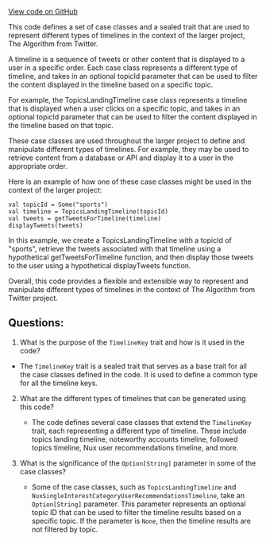 [View code on GitHub](https://github.com/misbahsy/the-algorithm/product-mixer/core/src/main/scala/com/twitter/product_mixer/core/model/marshalling/response/urp/TimelineKey.scala)

This code defines a set of case classes and a sealed trait that are used to represent different types of timelines in the context of the larger project, The Algorithm from Twitter. 

A timeline is a sequence of tweets or other content that is displayed to a user in a specific order. Each case class represents a different type of timeline, and takes in an optional topicId parameter that can be used to filter the content displayed in the timeline based on a specific topic. 

For example, the TopicsLandingTimeline case class represents a timeline that is displayed when a user clicks on a specific topic, and takes in an optional topicId parameter that can be used to filter the content displayed in the timeline based on that topic. 

These case classes are used throughout the larger project to define and manipulate different types of timelines. For example, they may be used to retrieve content from a database or API and display it to a user in the appropriate order. 

Here is an example of how one of these case classes might be used in the context of the larger project:

```
val topicId = Some("sports")
val timeline = TopicsLandingTimeline(topicId)
val tweets = getTweetsForTimeline(timeline)
displayTweets(tweets)
```

In this example, we create a TopicsLandingTimeline with a topicId of "sports", retrieve the tweets associated with that timeline using a hypothetical getTweetsForTimeline function, and then display those tweets to the user using a hypothetical displayTweets function. 

Overall, this code provides a flexible and extensible way to represent and manipulate different types of timelines in the context of The Algorithm from Twitter project.
## Questions: 
 1. What is the purpose of the `TimelineKey` trait and how is it used in the code?
   - The `TimelineKey` trait is a sealed trait that serves as a base trait for all the case classes defined in the code. It is used to define a common type for all the timeline keys.

2. What are the different types of timelines that can be generated using this code?
   - The code defines several case classes that extend the `TimelineKey` trait, each representing a different type of timeline. These include topics landing timeline, noteworthy accounts timeline, followed topics timeline, Nux user recommendations timeline, and more.

3. What is the significance of the `Option[String]` parameter in some of the case classes?
   - Some of the case classes, such as `TopicsLandingTimeline` and `NuxSingleInterestCategoryUserRecommendationsTimeline`, take an `Option[String]` parameter. This parameter represents an optional topic ID that can be used to filter the timeline results based on a specific topic. If the parameter is `None`, then the timeline results are not filtered by topic.